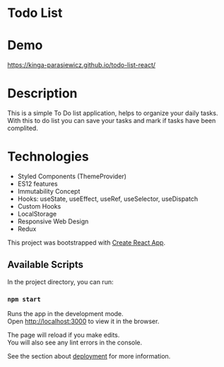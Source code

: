 # Todo List 

# Demo 
https://kinga-parasiewicz.github.io/todo-list-react/

# Description

This is a simple To Do list application, helps to organize your daily tasks.
With this to do list you can save your tasks and mark if tasks have been complited.

# Technologies 

- Styled Components (ThemeProvider)
- ES12 features
- Immutability Concept
- Hooks: useState, useEffect, useRef, useSelector, useDispatch
- Custom Hooks
- LocalStorage
- Responsive Web Design
- Redux


This project was bootstrapped with [Create React App](https://github.com/facebook/create-react-app).

## Available Scripts

In the project directory, you can run:

### `npm start`

Runs the app in the development mode.\
Open [http://localhost:3000](http://localhost:3000) to view it in the browser.

The page will reload if you make edits.\
You will also see any lint errors in the console.

See the section about [deployment](https://facebook.github.io/create-react-app/docs/deployment) for more information.




